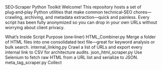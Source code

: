 SEO‑Scraper Python Toolkit
Welcome! This repository hosts a set of plug‑and‑play Python utilities that make common technical‑SEO chores—crawling, archiving, and metadata extraction—quick and painless. Every script has been fully anonymized so you can drop in your own URLs without worrying about client privacy.

What’s Inside
Script	Purpose (one‑liner)
HTML_Combiner.py	Merge a folder of HTML files into one consolidated text file—great for keyword analysis or bulk search.
internal_linking.py	Crawl a list of URLs and export every internal link to CSV for architecture audits.
json_html_scraper.py	Use Selenium to fetch raw HTML from a URL list and serialize to JSON.
meta_tag_scraper.py	Collect <title> and <meta description> tags from pages for quick meta audits.
scrape_to_pdf.py	Fetch page content with Requests + BeautifulSoup and compile results into a single PDF.
stealthy_scraper.py	Headless Selenium scraper with a minimal footprint; outputs to PDF.
ultra_stealthy_scraper.py	Beefed‑up stealth scraper with rotating user agents and random delays.

Each file begins with a succinct doc‑string that explains what it does and where to plug in your own inputs.

Quick Start
Clone the repository
git clone https://github.com/your‑org/seo‑scraper‑toolkit.git
cd seo‑scraper‑toolkit

(Optional) Create a virtual environment
python -m venv venv
source venv/bin/activate  (Windows: venv\Scripts\activate)

Install dependencies
pip install -r requirements.txt
Some scripts rely on Selenium; ensure you have a compatible browser driver (e.g., ChromeDriver) on your PATH.

Customize placeholders
Every script ships with the generic URL https://example.com/path. Replace these with your own targets. Example:
TARGET_URLS = ["https://your‑site.com/page‑1", "https://your‑site.com/page‑2"]

Run a script
python meta_tag_scraper.py
Outputs will appear in the project folder (e.g., meta_tags.csv, archive.pdf).

Requirements
Python 3.8 or newer

Libraries listed in requirements.txt (requests, beautifulsoup4, pandas, selenium, pdfkit, etc.)

Chrome or Firefox plus the matching WebDriver for Selenium scripts

wkhtmltopdf if you use pdfkit

Contributing
Fork the repo and create a feature branch: git checkout -b feature/awesome‑idea

Commit your changes: git commit -m "feat: add awesome idea"

Push to GitHub: git push origin feature/awesome‑idea

Open a Pull Request

Bug reports, feature suggestions, and performance tweaks are all welcome. Please keep any client‑specific data out of your contributions.

License
Released under the GNU General Public License v3.0. See the LICENSE file for details.

Acknowledgements
Huge thanks to the SEO and Python communities for continually sharing knowledge and tooling. If you find this useful, feel free to star the repo, fork it, or open an issue with feedback.

Happy scraping!

Daniel Brinker
